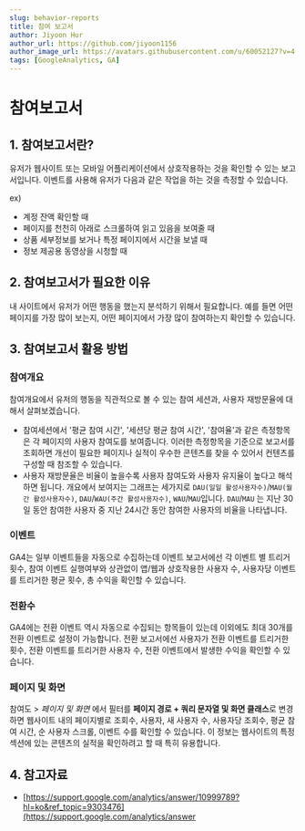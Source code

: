 ```yaml
---
slug: behavior-reports
title: 참여 보고서
author: Jiyoon Hur
author_url: https://github.com/jiyoon1156
author_image_url: https://avatars.githubusercontent.com/u/60052127?v=4
tags: [GoogleAnalytics, GA]
---
```

# 참여보고서

## 1. 참여보고서란?

유저가 웹사이트 또는 모바일 어플리케이션에서 상호작용하는 것을 확인할 수 있는 보고서입니다. 이벤트를 사용해 유저가 다음과 같은 작업을 하는 것을 측정할 수 있습니다.

ex)

- 계정 잔액 확인할 때
- 페이지를 천천히 아래로 스크롤하여 읽고 있음을 보여줄 때
- 상품 세부정보를 보거나 특정 페이지에서 시간을 보낼 때
- 정보 제공용 동영상을 시청할 때

## 2. 참여보고서가 필요한 이유

내 사이트에서 유저가 어떤 행동을 했는지 분석하기 위해서 필요합니다. 예를 들면 어떤 페이지를 가장 많이 보는지, 어떤 페이지에서 가장 많이 참여하는지 확인할 수 있습니다.

## 3. 참여보고서 활용 방법

### 참여개요

참여개요에서 유저의 행동을 직관적으로 볼 수 있는 참여 세션과, 사용자 재방문율에 대해서 살펴보겠습니다.

- 참여세션에서 '평균 참여 시간', '세션당 평균 참여 시간',  '참여율'과 같은 측정항목은 각 페이지의 사용자 참여도를 보여줍니다. 이러한 측정항목을 기준으로 보고서를 조회하면 개선이 필요한 페이지나 실적이 우수한 콘텐츠를 찾을 수 있어서 컨텐츠를 구성할 때 참조할 수 있습니다.
- 사용자 재방문율은 비율이 높을수록 사용자 참여도와 사용자 유지율이 높다고 해석하면 됩니다. 개요에서 보여지는 그래프는 세가지로 `DAU(일일 활성사용자수)`/`MAU(월간 활성사용자수)`, `DAU`/`WAU(주간 활성사용자수)`, `WAU`/`MAU`입니다. `DAU`/`MAU` 는 지난 30일 동안 참여한 사용자 중 지난 24시간 동안 참여한 사용자의 비율을 나타냅니다.

### 이벤트

GA4는 일부 이벤트들을 자동으로 수집하는데 이벤트 보고서에선 각 이벤트 별 트리거 횟수, 참여 이벤트 실행여부와 상관없이 앱/웹과 상호작용한 사용자 수, 사용자당 이벤트를 트리거한 평균 횟수, 총 수익을 확인할 수 있습니다.

### 전환수

GA4에는 전환 이벤트 역시 자동으로 수집되는 항목들이 있는데 이외에도 최대 30개를 전환 이벤트로 설정이 가능합니다. 전환 보고서에선 사용자가 전환 이벤트를 트리거한 횟수, 전환 이벤트를 트리거한 사용자 수, 전환 이벤트에서 발생한 수익을 확인할 수 있습니다.

### 페이지 및 화면

참여도 > *페이지 및 화면* 에서 필터를 **페이지 경로 + 쿼리 문자열 및 화면 클래스**로 변경하면 웹사이트 내의 페이지별로 조회수, 사용자, 새 사용자 수, 사용자당 조회수, 평균 참여 시간, 순 사용자 스크롤, 이벤트 수를 확인할 수 있습니다. 이 정보는 웹사이트의 특정 섹션에 있는 콘텐츠의 실적을 확인하려고 할 때 특히 유용합니다.

## 4. 참고자료

- [https://support.google.com/analytics/answer/10999789?hl=ko&ref_topic=9303476](https://support.google.com/analytics/answer